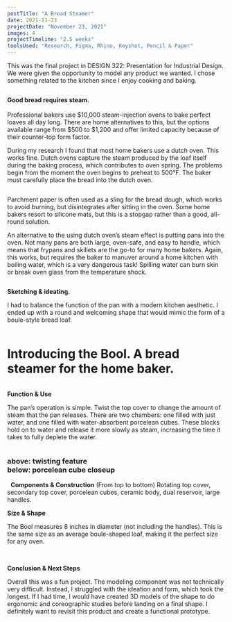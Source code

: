 ```yaml
---
postTitle: "A Bread Steamer"
date: 2021-11-23
projectDate: "November 23, 2021"
images: 4
projectTimeline: "2.5 weeks"
toolsUsed: "Research, Figma, Rhino, Keyshot, Pencil & Paper"
---
```

This was the final project in DESIGN 322: Presentation for Industrial Design. We were given the opportunity to model any product we wanted. I chose something related to the kitchen since I enjoy cooking and baking.

<img class="project-image" src="/images/{{ postTitle | slug }}/{{ postTitle | slug }}14.png" alt="" />

<strong>Good bread requires steam. </strong>
<br>
<br>
Professional bakers use $10,000 steam-injection ovens to bake perfect loaves all day long. There are home alternatives to this, but the options available range from $500 to $1,200 and offer limited capacity because of their counter-top form factor.

During my research I found that most home bakers use a dutch oven. This works fine. Dutch ovens capture the steam produced by the loaf itself during the baking process, which contributes to oven spring. The problems begin from the moment the oven begins to preheat to 500°F. The baker must carefully place the bread  into the dutch oven.

<img class="project-image" src="/images/{{ postTitle | slug }}/{{ postTitle | slug }}3.svg" alt="" />

Parchment paper is often used as a sling for the bread dough, which works to avoid burning, but disintegrates after sitting in the oven. Some home bakers resort to silicone mats, but this is a stopgap rather than a good, all-round solution.

An alternative to the using dutch oven’s steam effect is putting pans into the oven. Not many pans are both large, oven-safe, and easy to handle, which means that frypans and skillets are the go-to for many home bakers. Again, this works, but requires the baker to manuver around a home kitchen with boiling water, which is a very dangerous task! Spilling water can burn skin or break oven glass from the temperature shock.

<img class="project-image" src="/images/{{ postTitle | slug }}/{{ postTitle | slug }}4.png" alt="" />

<strong>Sketching & ideating.</strong>  

I had to balance the function of the pan with a modern kitchen aesthetic. I ended up with a round and welcoming shape that would mimic the form of a boule-style bread loaf.


<img class="project-image" src="/images/{{ postTitle | slug }}/{{ postTitle | slug }}5.png" alt="" />

<h1>Introducing the Bool. A bread steamer for the home baker.</h1>

<img class="project-image" src="/images/{{ postTitle | slug }}/{{ postTitle | slug }}6.png" alt="" />

<strong>Function & Use</strong>

The pan&rsquo;s operation is simple. Twist the top cover to change the amount of steam that the pan releases. There are two chambers: one filled with just water, and one filled with water-absorbent porcelean cubes. These blocks hold on to water and release it more slowly as steam, increasing the time it takes to fully deplete the water.

<img class="project-image" src="/images/{{ postTitle | slug }}/{{ postTitle | slug }}7.png" alt="" />
<h3>above: <span>twisting feature</span><br>below: <span>porcelean cube closeup</span></h3>

<img class="project-image" src="/images/{{ postTitle | slug }}/{{ postTitle | slug }}9.png" alt="" />


<img class="project-image" src="/images/{{ postTitle | slug }}/{{ postTitle | slug }}11.png" alt="" />
<strong>Components & Construction</strong>
(From top to bottom) Rotating top cover, secondary top cover, porcelean cubes, ceramic body, dual reservoir, large handles.
<img class="project-image" src="/images/{{ postTitle | slug }}/{{ postTitle | slug }}10.png" alt="" />

<strong>Size & Shape</strong>

The Bool measures 8 inches in diameter (not including the handles). This is the same size as an average boule-shaped loaf, making it the perfect size for any oven. 

<img class="project-image" src="/images/{{ postTitle | slug }}/{{ postTitle | slug }}19.png" alt="" />
<img class="project-image" src="/images/{{ postTitle | slug }}/{{ postTitle | slug }}12.png" alt="" />

<img class="project-image" src="/images/{{ postTitle | slug }}/{{ postTitle | slug }}13.png" alt="" />

<img class="project-image" src="/images/{{ postTitle | slug }}/{{ postTitle | slug }}14.png" alt="" />

<img class="project-image-random" src="/images/{{ postTitle | slug }}/{{ postTitle | slug }}16.png" alt="" />

<img class="project-image-random" src="/images/{{ postTitle | slug }}/{{ postTitle | slug }}8.png" alt="" />

<img class="project-image" src="/images/{{ postTitle | slug }}/{{ postTitle | slug }}.png" alt="" />

<strong>Conclusion & Next Steps</strong>

Overall this was a fun project. The modeling component was not technically very difficult. Instead, I struggled with the ideation and form, which took the longest. If I had time, I would have created 3D models of the shape to do ergonomic and coreographic studies before landing on a final shape. I definitely want to revisit this product and create a functional prototype.
